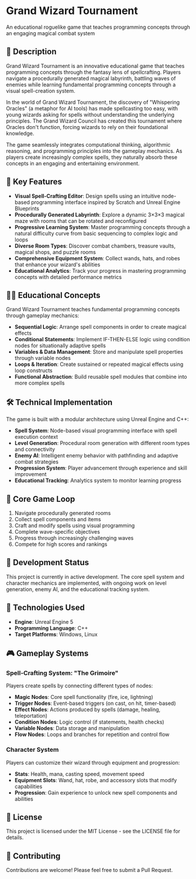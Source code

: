 # Grand Wizard Tournament

An educational roguelike game that teaches programming concepts through an engaging magical combat system

## 📖 Description

Grand Wizard Tournament is an innovative educational game that teaches programming concepts through the fantasy lens of spellcrafting. Players navigate a procedurally generated magical labyrinth, battling waves of enemies while learning fundamental programming concepts through a visual spell-creation system.

In the world of Grand Wizard Tournament, the discovery of "Whispering Oracles" (a metaphor for AI tools) has made spellcasting too easy, with young wizards asking for spells without understanding the underlying principles. The Grand Wizard Council has created this tournament where Oracles don't function, forcing wizards to rely on their foundational knowledge.

The game seamlessly integrates computational thinking, algorithmic reasoning, and programming principles into the gameplay mechanics. As players create increasingly complex spells, they naturally absorb these concepts in an engaging and entertaining environment.

## 🌟 Key Features

- **Visual Spell-Crafting Editor**: Design spells using an intuitive node-based programming interface inspired by Scratch and Unreal Engine Blueprints
- **Procedurally Generated Labyrinth**: Explore a dynamic 3×3×3 magical maze with rooms that can be rotated and reconfigured
- **Progressive Learning System**: Master programming concepts through a natural difficulty curve from basic sequencing to complex logic and loops
- **Diverse Room Types**: Discover combat chambers, treasure vaults, magical shops, and puzzle rooms
- **Comprehensive Equipment System**: Collect wands, hats, and robes that enhance your wizard's abilities
- **Educational Analytics**: Track your progress in mastering programming concepts with detailed performance metrics

## 🧙‍♂️ Educational Concepts

Grand Wizard Tournament teaches fundamental programming concepts through gameplay mechanics:

- **Sequential Logic**: Arrange spell components in order to create magical effects
- **Conditional Statements**: Implement IF-THEN-ELSE logic using condition nodes for situationally adaptive spells
- **Variables & Data Management**: Store and manipulate spell properties through variable nodes
- **Loops & Iteration**: Create sustained or repeated magical effects using loop constructs
- **Functional Abstraction**: Build reusable spell modules that combine into more complex spells

## 🛠️ Technical Implementation

The game is built with a modular architecture using Unreal Engine and C++:

- **Spell System**: Node-based visual programming interface with spell execution context
- **Level Generation**: Procedural room generation with different room types and connectivity
- **Enemy AI**: Intelligent enemy behavior with pathfinding and adaptive combat strategies
- **Progression System**: Player advancement through experience and skill improvement
- **Educational Tracking**: Analytics system to monitor learning progress

## 🔄 Core Game Loop

1. Navigate procedurally generated rooms
2. Collect spell components and items
3. Craft and modify spells using visual programming
4. Complete wave-specific objectives
5. Progress through increasingly challenging waves
6. Compete for high scores and rankings

## 🚧 Development Status

This project is currently in active development. The core spell system and character mechanics are implemented, with ongoing work on level generation, enemy AI, and the educational tracking system.

## 🧪 Technologies Used

- **Engine**: Unreal Engine 5
- **Programming Language**: C++
- **Target Platforms**: Windows, Linux

## 🎮 Gameplay Systems

### Spell-Crafting System: "The Grimoire"

Players create spells by connecting different types of nodes:
- **Magic Nodes**: Core spell functionality (fire, ice, lightning)
- **Trigger Nodes**: Event-based triggers (on cast, on hit, timer-based)
- **Effect Nodes**: Actions produced by spells (damage, healing, teleportation)
- **Condition Nodes**: Logic control (if statements, health checks)
- **Variable Nodes**: Data storage and manipulation
- **Flow Nodes**: Loops and branches for repetition and control flow

### Character System

Players can customize their wizard through equipment and progression:
- **Stats**: Health, mana, casting speed, movement speed
- **Equipment Slots**: Wand, hat, robe, and accessory slots that modify capabilities
- **Progression**: Gain experience to unlock new spell components and abilities

## 📜 License

This project is licensed under the MIT License - see the LICENSE file for details.

## 🤝 Contributing

Contributions are welcome! Please feel free to submit a Pull Request.
